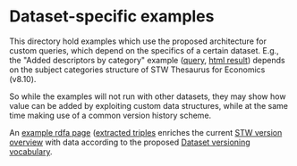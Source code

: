 Dataset-specific examples
=========================

This directory hold examples which use the proposed architecture for custom
queries, which depend on the specifics of a certain dataset. E.g., the "Added
descriptors by category" example
([query](https://github.com/jneubert/skos-history/blob/master/examples/stw/added_by_category.rq),
[html result](https://rawgithub.com/jneubert/skos-history/master/examples/stw/added_by_category.html))
depends on the subject categories structure of STW Thesaurus for Economics (v8.10).

So while the examples will not run with other datasets, they may show how
value can be added by exploiting custom data structures, while at the same
time making use of a common version history scheme.

An [example rdfa page](stw/version_about.html) ([extracted triples](stw/version_about.ttl) enriches the current 
[STW version overview](http://zbw.eu/stw/versions) with data according to the proposed
[Dataset versioning vocabulary](https://github.com/JohanDS/Dataset-versioning--for-KOS-data-sets-). 
